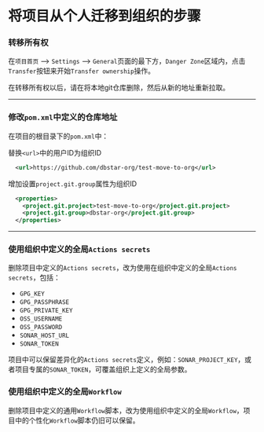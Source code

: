 # 将项目从个人迁移到组织的步骤

### 转移所有权

在`项目首页` --> `Settings` --> `General`页面的最下方，`Danger Zone`区域内，点击`Transfer`按钮来开始`Transfer ownership`操作。

在转移所有权以后，请在将本地git仓库删除，然后从新的地址重新拉取。

---

### 修改`pom.xml`中定义的仓库地址

在项目的根目录下的`pom.xml`中：

替换`<url>`中的用户ID为组织ID
```xml
  <url>https://github.com/dbstar-org/test-move-to-org</url>
```

增加设置`project.git.group`属性为组织ID
```xml
  <properties>
    <project.git.project>test-move-to-org</project.git.project>
    <project.git.group>dbstar-org</project.git.group>
  </properties>
```

---

### 使用组织中定义的全局`Actions secrets`

删除项目中定义的`Actions secrets`，改为使用在组织中定义的全局`Actions secrets`，包括：
* `GPG_KEY`
* `GPG_PASSPHRASE`
* `GPG_PRIVATE_KEY`
* `OSS_USERNAME`
* `OSS_PASSWORD`
* `SONAR_HOST_URL`
* `SONAR_TOKEN`

项目中可以保留差异化的`Actions secrets`定义，例如：`SONAR_PROJECT_KEY`，或者项目专属的`SONAR_TOKEN`，可覆盖组织上定义的全局参数。

### 使用组织中定义的全局`Workflow`

删除项目中定义的通用`Workflow`脚本，改为使用组织中定义的全局`Workflow`，项目中的个性化`Workflow`脚本仍旧可以保留。


